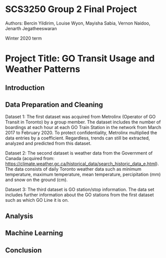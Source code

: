 # SCS3250 Group 2 Final Project
Authors: Bercin Yildirim, Louise Wyon, Mayisha Sabia, Vernon Naidoo, Jenarth Jegatheeswaran
 
Winter 2020 term

# Project Title: GO Transit Usage and Weather Patterns

## Introduction

## Data Preparation and Cleaning

Dataset 1: The first dataset was acquired from Metrolinx (Operator of GO Transit in Toronto) by a group member. The dataset includes the number of boardings at each hour at each GO Train Station in the network from March 2017 to February 2020. To protect confidentiality, Metrolinx multiplied the data entries by a coefficient. Regardless, trends can still be extracted, analyzed and predicted from this dataset.

Dataset 2: The second dataset is weather data from the Government of Canada (acquired from: https://climate.weather.gc.ca/historical_data/search_historic_data_e.html). The data consists of daily Toronto weather data such as minimum temperature, maximum temperature, mean temperature, percipitation (mm) and snow on the ground (cm).
 
Dataset 3: The third dataset is GO station/stop information. The data set includes further information about the GO stations from the first dataset such as which GO Line it is on.

## Analysis

## Machine Learning

## Conclusion
